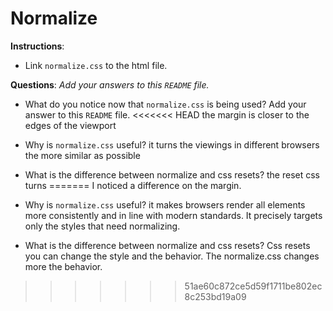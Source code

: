# Normalize

**Instructions**: 
* Link `normalize.css` to the html file.

**Questions**: 
_Add your answers to this `README` file._

* What do you notice now that `normalize.css` is being used? Add your answer to this `README` file.
<<<<<<< HEAD
the margin is closer to the edges of the viewport

* Why is `normalize.css` useful?
it turns the viewings in different browsers the more similar as possible

* What is the difference between normalize and css resets?
the reset css turns
=======
I noticed a difference on the margin.

* Why is `normalize.css` useful? 
it makes browsers render all elements more consistently and in line with modern standards. It precisely targets only the styles that need normalizing.

* What is the difference between normalize and css resets? 
Css resets you can change the style and the behavior. The normalize.css changes more the behavior. 
>>>>>>> 51ae60c872ce5d59f1711be802ec8c253bd19a09
